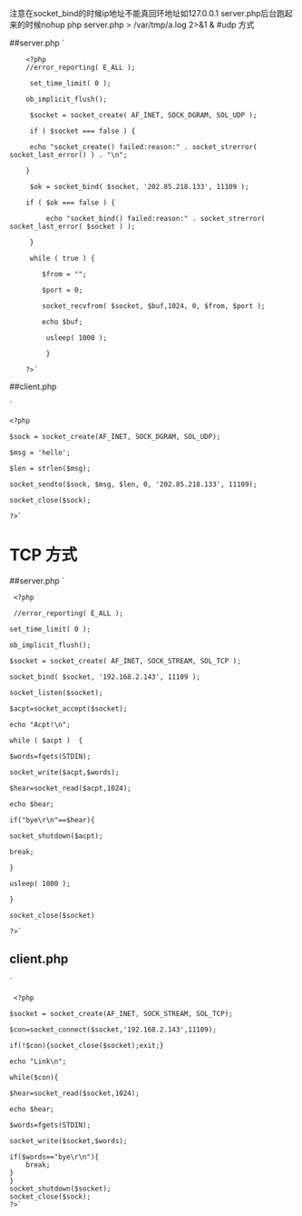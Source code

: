 注意在socket_bind的时候ip地址不能真回环地址如127.0.0.1
server.php后台跑起来的时候nohup php server.php > /var/tmp/a.log 2>&1 &
#udp 方式

##server.php
`       
   
        <?php
        //error_reporting( E_ALL );
 
         set_time_limit( 0 );
 
        ob_implicit_flush();
 
         $socket = socket_create( AF_INET, SOCK_DGRAM, SOL_UDP );
 
         if ( $socket === false ) {
 
         echo "socket_create() failed:reason:" . socket_strerror( socket_last_error() ) . "\n";
 
        }
 
         $ok = socket_bind( $socket, '202.85.218.133', 11109 );
 
        if ( $ok === false ) {
 
             echo "socket_bind() failed:reason:" . socket_strerror( socket_last_error( $socket ) );
 
         }
 
         while ( true ) {
  
            $from = "";
  
            $port = 0;
  
            socket_recvfrom( $socket, $buf,1024, 0, $from, $port );
  
            echo $buf;
  
             usleep( 1000 );
   
             }
 
        ?>`

##client.php

`


    <?php

    $sock = socket_create(AF_INET, SOCK_DGRAM, SOL_UDP);
 
    $msg = 'hello';
 
    $len = strlen($msg);
 
    socket_sendto($sock, $msg, $len, 0, '202.85.218.133', 11109);
 
    socket_close($sock);
 
    ?>`

# TCP 方式

##server.php
`

     <?php

     //error_reporting( E_ALL );

    set_time_limit( 0 );
 
    ob_implicit_flush();
 
    $socket = socket_create( AF_INET, SOCK_STREAM, SOL_TCP );
 
    socket_bind( $socket, '192.168.2.143', 11109 );
 
    socket_listen($socket);
 
    $acpt=socket_accept($socket);
 
    echo "Acpt!\n";
 
    while ( $acpt )  {
 
    $words=fgets(STDIN);
   
    socket_write($acpt,$words);
   
    $hear=socket_read($acpt,1024);
   
    echo $hear;
   
    if("bye\r\n"==$hear){
   
    socket_shutdown($acpt);
     
    break;
     
    }
   
    usleep( 1000 );
   
    }
 
    socket_close($socket)
 
    ?>`

## client.php
`

     <?php
    
    $socket = socket_create(AF_INET, SOCK_STREAM, SOL_TCP);
    
    $con=socket_connect($socket,'192.168.2.143',11109);
    
    if(!$con){socket_close($socket);exit;}
    
    echo "Link\n";
    
    while($con){
    
    $hear=socket_read($socket,1024);
    
    echo $hear;
    
    $words=fgets(STDIN);
    
    socket_write($socket,$words);
    
    if($words=="bye\r\n"){
        break;
    }
    }
    socket_shutdown($socket);
    socket_close($sock);
    ?>`
